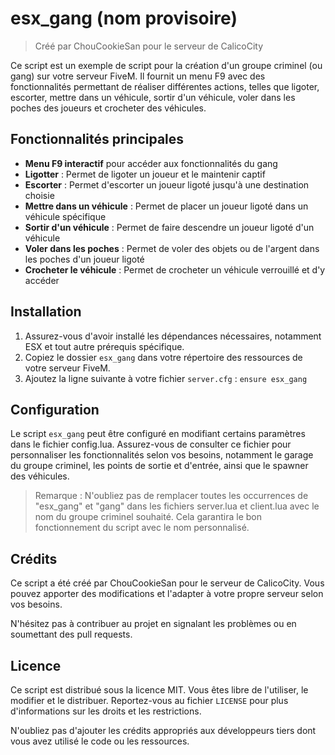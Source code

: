 # esx_gang (nom provisoire)

> Créé par ChouCookieSan pour le serveur de CalicoCity

Ce script est un exemple de script pour la création d'un groupe criminel (ou gang) sur votre serveur FiveM. Il fournit un menu F9 avec des fonctionnalités permettant de réaliser différentes actions, telles que ligoter, escorter, mettre dans un véhicule, sortir d'un véhicule, voler dans les poches des joueurs et crocheter des véhicules.

## Fonctionnalités principales

- **Menu F9 interactif** pour accéder aux fonctionnalités du gang
- **Ligotter** : Permet de ligoter un joueur et le maintenir captif
- **Escorter** : Permet d'escorter un joueur ligoté jusqu'à une destination choisie
- **Mettre dans un véhicule** : Permet de placer un joueur ligoté dans un véhicule spécifique
- **Sortir d'un véhicule** : Permet de faire descendre un joueur ligoté d'un véhicule
- **Voler dans les poches** : Permet de voler des objets ou de l'argent dans les poches d'un joueur ligoté
- **Crocheter le véhicule** : Permet de crocheter un véhicule verrouillé et d'y accéder

## Installation

1. Assurez-vous d'avoir installé les dépendances nécessaires, notamment ESX et tout autre prérequis spécifique.
2. Copiez le dossier `esx_gang` dans votre répertoire des ressources de votre serveur FiveM.
3. Ajoutez la ligne suivante à votre fichier `server.cfg` : `ensure esx_gang`

## Configuration

Le script `esx_gang` peut être configuré en modifiant certains paramètres dans le fichier config.lua. Assurez-vous de consulter ce fichier pour personnaliser les fonctionnalités selon vos besoins, notamment le garage du groupe criminel, les points de sortie et d'entrée, ainsi que le spawner des véhicules.

> Remarque : 
N'oubliez pas de remplacer toutes les occurrences de "esx_gang" et "gang" dans les fichiers server.lua et client.lua avec le nom du groupe criminel souhaité. Cela garantira le bon fonctionnement du script avec le nom personnalisé.

## Crédits

Ce script a été créé par ChouCookieSan pour le serveur de CalicoCity. Vous pouvez apporter des modifications et l'adapter à votre propre serveur selon vos besoins.

N'hésitez pas à contribuer au projet en signalant les problèmes ou en soumettant des pull requests.

## Licence

Ce script est distribué sous la licence MIT. Vous êtes libre de l'utiliser, le modifier et le distribuer. Reportez-vous au fichier `LICENSE` pour plus d'informations sur les droits et les restrictions.

N'oubliez pas d'ajouter les crédits appropriés aux développeurs tiers dont vous avez utilisé le code ou les ressources.


